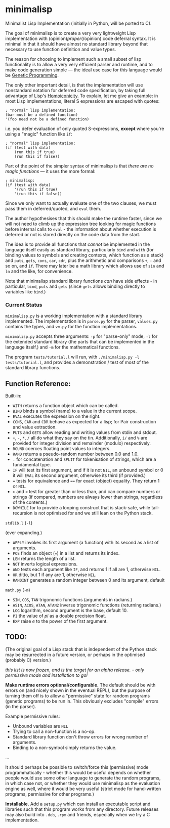 minimalisp
==========

Minimalist Lisp Implementation (initially in Python, will be ported to C).

The goal of minimalisp is to create a very very lightweight Lisp implementation with (opinion)*proper*(/opinion) code deferral syntax. It is minimal in that it should have almost no standard library beyond that necessary to use function definition and value types.

The reason for choosing to implement such a small subset of lisp functionality is to allow a very very efficient parser and runtime, and to make code generation simple &mdash; the ideal use case for this language would be [Genetic Programming](http://en.wikipedia.org/wiki/Genetic_programming).

The only other important detail, is that the implementation will use nonstandard notation for deferred code specification, by taking full advantage of Lisp's [Homoiconicity](http://en.wikipedia.org/wiki/Homoiconicity). To explain, let me give an example: in most Lisp implementations, literal S expressions are escaped with quotes:

    ; "normal" lisp implementation:
    (bar must be a defined function)
    '(foo need not be a defined function)

i.e. you defer evaluation of only quoted S-expressions, **except** where you're using a "magic" function like `if`:

    ; "normal" lisp implementation:
    (if (test with data)
        (run this if true)
        (run this if false))

Part of the point of the simpler syntax of minimalisp is that *there are no magic functions* &mdash; it uses the more formal:

    ; minimalisp:
    (if (test with data)
        '(run this if true)
        '(run this if false))

Since we only want to actually evaluate one of the two clauses, we must pass them in deferred/quoted, and `eval` them.

The author hypothesises that this should make the runtime faster, since we will not need to climb up the expression tree looking for magic functions before internal calls to `eval` - the information about whether execution is deferred or not is stored directly on the code data from the start.

The idea is to provide all functions that *cannot* be implemented in the language itself easily as standard library, particularly `bind` and `with` (for binding values to symbols and creating contexts, which function as a stack) and `puts`, `gets`, `cons`, `car`, `cdr`, plus the arithmetic and comparisons `+`, `-` and so on, and `if`. There may later be a math library which allows use of `sin` and `ln` and the like, for convenience.

Note that minimalisp standard library functions *can* have side effects - in particular, `bind`, `puts` and `gets` (since `gets` allows binding directly to variables like `bind`.)

### Current Status

`minimalisp.py` is a working implementation with a standard library implemented. The implementation is in `parse.py` for the parser, `values.py` contains the types, and `vm.py` for the function implementations.

`minimalisp.py` accepts three arguments: `-p` for "parse-only" mode, `-l` for the extended standard library (the parts that can be implemented in the language itself,) and `-m` for the mathematical functions.

The program `tests/tutorial.l` will run, with `./minimalisp.py -l tests/tutorial.l`, and provides a demonstration / test of most of the standard library functions.

## Function Reference:

Built-in:

  * `WITH` returns a function object which can be called.
  * `BIND` binds a symbol (name) to a value in the current scope.
  * `EVAL` executes the expression on the right.
  * `CONS`, `CAR` and `CDR` behave as expected for a lisp; for Pair construction and value extraction.
  * `PUTS` and `GETS` allow reading and writing values from stdin and stdout.
  * `+`, `-`, `*`, `/` all do what they say on the tin. Additionally, `i/` and `%` are provided for integer division and remainder (modulo) respectively.
  * `ROUND` coerces floating point values to integers.
  * `RAND` returns a pseudo-random number between 0.0 and 1.0.
  * `.` for concatenation and `SPLIT` for tokenisation of strings, which are a fundamental type.
  * `IF` will test its first argument, and if it is not `NIL`, an unbound symbol or 0 it will `EVAL` its second argument, otherwise its third (if provided.)
  * `=` tests for equivalence and `==` for exact (object) equality. They return 1 or `NIL`.
  * `>` and `<` test for greater than or less than, and can compare numbers or strings (if compared, numbers are always lower than strings, regardless of the contents.)
  * `DOWHILE` for to provide a looping construct that is stack-safe, while tail-recursion is not optimised for and we still lean on the Python stack.

`stdlib.l` (`-l`)

(ever expanding.)

  * `APPLY` invokes its first argument (a function) with its second as a list of arguments.
  * `POS` finds an object (`=`) in a list and returns its index.
  * `LEN` returns the length of a list.
  * `NOT` inverts logical expressions.
  * `AND` tests each argument like `IF`, and returns 1 if all are 1, otherwise `NIL`.
  * `OR` ditto, but 1 if any are 1, otherwise `NIL`.
  * `RANDINT` generates a random integer between 0 and its argument, default

`math.py` (`-m`)

  * `SIN`, `COS`, `TAN` trigonomic functions (arguments in radians.)
  * `ASIN`, `ACOS`, `ATAN`, `ATAN2` inverse trigonomic functions (returning radians.)
  * `LOG` logarithm, second argument is the base, default 10.
  * `PI` the value of *pi* as a double precision float.
  * `EXP` raise *e* to the power of the first argument.


## TODO:

(The original goal of a Lisp stack that is independent of the Python stack may be resurrected in a future version, or perhaps in the optimised (probably C) version.)

*this list is now frozen, and is the target for an alpha release. - only permissive mode and installation to go!*

**Make runtime errors optional/configurable.**  The default should be with errors on (and nicely shown in the eventual REPL), but the purpose of turning them off is to allow a "permissive" state for random programs (genetic programs) to be run in. This obviously excludes "compile" errors (in the parser).

Example permissive rules:

* Unbound variables are `NIL`
* Trying to call a non-function is a no-op.
* Standard library function don't throw errors for wrong number of arguments.
* Binding to a non-symbol simply returns the value.

...

It should perhaps be possible to switch/force this (permissive) mode programmatically - whether this would be useful depends on whether people would use some other language to generate the random programs, in which case not, or whether they would use minimalisp as the evaluation engine as well, where it would be very useful (strict mode for hand-written programs, permissive for other programs.)

**Installable.** Add a `setup.py` which can install an executable script and libraries such that this program works from any directory. Future releases may also build into `.deb`, `.rpm` and friends, especially when we try a C implementation.
